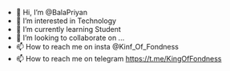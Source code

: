- 👋 Hi, I’m @BalaPriyan
- 👀 I’m interested in Technology
- 🌱 I’m currently learning Student
- 💞️ I’m looking to collaborate on ...
- 📫 How to reach me on insta @Kinf_Of_Fondness
- 📫 How to reach me on telegram <a herf="King">https://t.me/KingOfFondness<a>

<!---
BalaPriyan/BalaPriyan is a ✨ special ✨ repository because its `README.md` (this file) appears on your GitHub profile.
You can click the Preview link to take a look at your changes.
--->
